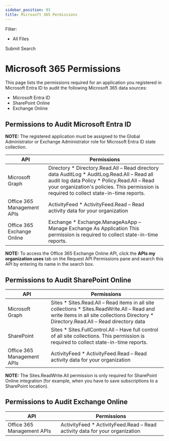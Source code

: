 ```yaml
---
sidebar_position: 93
title: Microsoft 365 Permissions
---
```


Filter: 

* All Files

Submit Search

# Microsoft 365 Permissions

This page lists the permissions required for an application you registered in Microsoft Entra ID to audit the following Microsoft 365 data sources:

* Microsoft Entra ID
* SharePoint Online
* Exchange Online

## Permissions to Audit Microsoft Entra ID

**NOTE:** The registered application must be assigned to the Global Administrator or Exchange Administrator role for Microsoft Entra ID state collection.

| API | Permissions |
| --- | --- |
| Microsoft Graph | Directory   * Directory.Read.All – Read directory data   AuditLog   * AuditLog.Read.All – Read all audit log data   Policy   * Policy.Read.All – Read your organization's policies. This permission is required to collect state-in-time reports. |
| Office 365 Management APIs | ActivityFeed   * ActivityFeed.Read – Read activity data for your organization |
| Office 365 Exchange Online | Exchange   * Exchange.ManageAsApp – Manage Exchange As Application  This permission is required to collect state-in-time reports. |

**NOTE:** To access the Office 365 Exchange Online API, click the **APIs my organization uses** tab on the Request API Permissions pane and search this API by entering its name in the search box.

## Permissions to Audit SharePoint Online

| API | Permissions |
| --- | --- |
| Microsoft Graph | Sites   * Sites.Read.All – Read items in all site collections * Sites.ReadWrite.All – Read and write items in all site collections   Directory   * Directory.Read.All – Read directory data |
| SharePoint | Sites   * Sites.FullControl.All – Have full control of all site collections. This permission is required to collect state-in-time reports. |
| Office 365 Management APIs | ActivityFeed   * ActivityFeed.Read – Read activity data for your organization |

**NOTE:** The Sites.ReadWrite.All permission is only required for SharePoint Online integration (for example, when you have to save subscriptions to a SharePoint location).

## Permissions to Audit Exchange Online

| API | Permissions |
| --- | --- |
| Office 365 Management APIs | ActivityFeed   * ActivityFeed.Read – Read activity data for your organization |